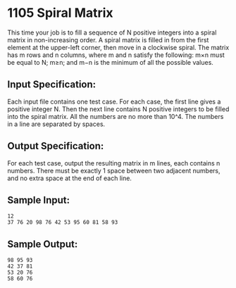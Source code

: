 # 1105 Spiral Matrix
This time your job is to fill a sequence of N positive integers into a spiral matrix in non-increasing order. A spiral matrix is filled in from the first element at the upper-left corner, then move in a clockwise spiral. The matrix has m rows and n columns, where m and n satisfy the following: m×n must be equal to N; m≥n; and m−n is the minimum of all the possible values.

## Input Specification:
Each input file contains one test case. For each case, the first line gives a positive integer N. Then the next line contains N positive integers to be filled into the spiral matrix. All the numbers are no more than 10^4. The numbers in a line are separated by spaces.

## Output Specification:
For each test case, output the resulting matrix in m lines, each contains n numbers. There must be exactly 1 space between two adjacent numbers, and no extra space at the end of each line.

## Sample Input:
    12
    37 76 20 98 76 42 53 95 60 81 58 93

## Sample Output:
    98 95 93
    42 37 81
    53 20 76
    58 60 76
